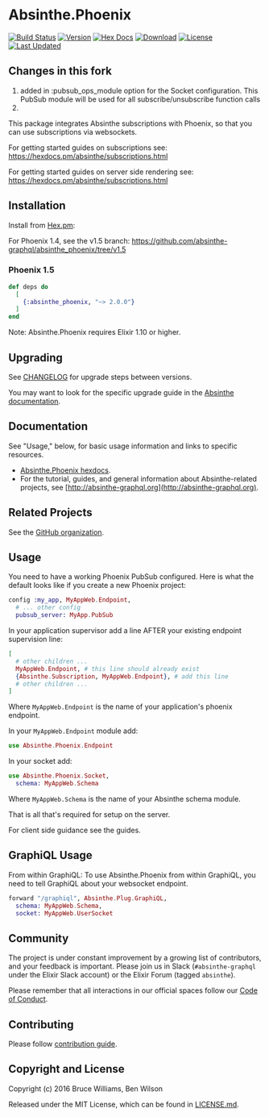 # Absinthe.Phoenix

[![Build Status](https://github.com/absinthe-graphql/absinthe_phoenix/workflows/CI/badge.svg)](https://github.com/absinthe-graphql/absinthe_phoenix/actions?query=workflow%3ACI)
[![Version](https://img.shields.io/hexpm/v/absinthe_phoenix.svg)](https://hex.pm/packages/absinthe_phoenix)
[![Hex Docs](https://img.shields.io/badge/hex-docs-lightgreen.svg)](https://hexdocs.pm/absinthe_phoenix/)
[![Download](https://img.shields.io/hexpm/dt/absinthe_phoenix.svg)](https://hex.pm/packages/absinthe_phoenix)
[![License](https://img.shields.io/badge/License-MIT-blue.svg)](https://opensource.org/licenses/MIT)
[![Last Updated](https://img.shields.io/github/last-commit/absinthe-graphql/absinthe_phoenix.svg)](https://github.com/absinthe-graphql/absinthe_phoenix/commits/master)

## Changes in this fork

1. added in :pubsub_ops_module option for the Socket configuration. This PubSub module will be used for all subscribe/unsubscribe function calls
2. 


This package integrates Absinthe subscriptions with Phoenix, so that you can use subscriptions via websockets.

For getting started guides on subscriptions see: https://hexdocs.pm/absinthe/subscriptions.html

For getting started guides on server side rendering see: https://hexdocs.pm/absinthe/subscriptions.html

## Installation

Install from [Hex.pm](https://hex.pm/packages/absinthe_phoenix):

For Phoenix 1.4, see the v1.5 branch: https://github.com/absinthe-graphql/absinthe_phoenix/tree/v1.5

### Phoenix 1.5

```elixir
def deps do
  [
    {:absinthe_phoenix, "~> 2.0.0"}
  ]
end
```

Note: Absinthe.Phoenix requires Elixir 1.10 or higher.

## Upgrading

See [CHANGELOG](./CHANGELOG.md) for upgrade steps between versions.

You may want to look for the specific upgrade guide in the [Absinthe documentation](https://hexdocs.pm/absinthe).

## Documentation

See "Usage," below, for basic usage information and links to specific resources.

- [Absinthe.Phoenix hexdocs](https://hexdocs.pm/absinthe_phoenix).
- For the tutorial, guides, and general information about Absinthe-related
  projects, see [http://absinthe-graphql.org](http://absinthe-graphql.org).

## Related Projects

See the [GitHub organization](https://github.com/absinthe-graphql).

## Usage

You need to have a working Phoenix PubSub configured. Here is what the default looks like if you create a new Phoenix project:

```elixir
config :my_app, MyAppWeb.Endpoint,
  # ... other config
  pubsub_server: MyApp.PubSub
```

In your application supervisor add a line AFTER your existing endpoint supervision
line:

```elixir
[
  # other children ...
  MyAppWeb.Endpoint, # this line should already exist
  {Absinthe.Subscription, MyAppWeb.Endpoint}, # add this line
  # other children ...
]
```

Where `MyAppWeb.Endpoint` is the name of your application's phoenix endpoint.

In your `MyAppWeb.Endpoint` module add:

```elixir
use Absinthe.Phoenix.Endpoint
```

In your socket add:

```elixir
use Absinthe.Phoenix.Socket,
  schema: MyAppWeb.Schema
```

Where `MyAppWeb.Schema` is the name of your Absinthe schema module.

That is all that's required for setup on the server.

For client side guidance see the guides.

## GraphiQL Usage

From within GraphiQL:
To use Absinthe.Phoenix from within GraphiQL, you need to tell GraphiQL about your websocket endpoint.

```elixir
forward "/graphiql", Absinthe.Plug.GraphiQL,
  schema: MyAppWeb.Schema,
  socket: MyAppWeb.UserSocket
```

## Community

The project is under constant improvement by a growing list of
contributors, and your feedback is important. Please join us in Slack
(`#absinthe-graphql` under the Elixir Slack account) or the Elixir Forum
(tagged `absinthe`).

Please remember that all interactions in our official spaces follow
our [Code of Conduct](./CODE_OF_CONDUCT.md).

## Contributing

Please follow [contribution guide](./CONTRIBUTING.md).

## Copyright and License

Copyright (c) 2016 Bruce Williams, Ben Wilson

Released under the MIT License, which can be found in [LICENSE.md](./LICENSE.md).
